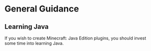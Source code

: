 # General Guidance

## Learning Java

If you wish to create Minecraft: Java Edition plugins, you should invest some time into learning Java.

